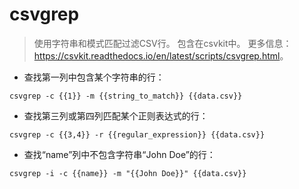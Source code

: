 # csvgrep

> 使用字符串和模式匹配过滤CSV行。
> 包含在csvkit中。
> 更多信息：<https://csvkit.readthedocs.io/en/latest/scripts/csvgrep.html>。

- 查找第一列中包含某个字符串的行：

`csvgrep -c {{1}} -m {{string_to_match}} {{data.csv}}`

- 查找第三列或第四列匹配某个正则表达式的行：

`csvgrep -c {{3,4}} -r {{regular_expression}} {{data.csv}}`

- 查找“name”列中不包含字符串“John Doe”的行：

`csvgrep -i -c {{name}} -m "{{John Doe}}" {{data.csv}}`